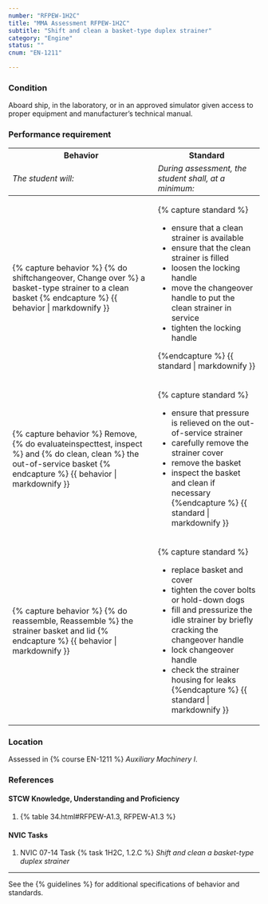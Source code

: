 ```yaml
---
number: "RFPEW-1H2C"
title: "MMA Assessment RFPEW-1H2C"
subtitle: "Shift and clean a basket-type duplex strainer"
category: "Engine"
status: ""
cnum: "EN-1211"

---
```

### Condition

Aboard ship, in the laboratory, or in an approved simulator given access to proper equipment and manufacturer’s technical manual.

### Performance requirement 

<table width='100%' class='Guidelines'>
 <thead>
 <tr>
     <th class='thirty'>Behavior</th>
     <th class='seventy'>Standard</th>
 </tr>
 <tr>
     <td><em>The student will:</em></td>
     <td><em>During assessment, the student shall, at a minimum:</em></td>
 </tr>
 </thead>
 <tbody>
 

<tr><td>

{% capture behavior %}
{% do shiftchangeover, Change over %} a basket-type strainer to a clean basket
{% endcapture %}
{{ behavior | markdownify }}

</td><td>

{% capture standard %}
* ensure that a clean strainer is available
* ensure that the clean strainer is filled
* loosen the locking handle
* move the changeover handle to put the clean strainer in service
* tighten the locking handle

{%endcapture %}
{{ standard | markdownify }}

</td></tr>



<tr><td>

{% capture behavior %}
Remove, {% do evaluateinspecttest, inspect %} and {% do clean, clean %} the out-of-service basket
{% endcapture %}
{{ behavior | markdownify }}

</td><td>

{% capture standard %}
* ensure that pressure is relieved on the out-of-service strainer
* carefully remove the strainer cover
* remove the basket
* inspect the basket and clean if necessary
{%endcapture %}
{{ standard | markdownify }}

</td></tr>



<tr><td>

{% capture behavior %}
{% do reassemble, Reassemble %} the strainer basket and lid
{% endcapture %}
{{ behavior | markdownify }}

</td><td>

{% capture standard %}
* replace basket and cover
* tighten the cover bolts or hold-down dogs
* fill and pressurize the idle strainer by briefly cracking the changeover handle
* lock changeover handle
* check the strainer housing for leaks
{%endcapture %}
{{ standard | markdownify }}

</td></tr>



 </tbody>
 </table>

### Location

Assessed in  {% course  EN-1211 %}  *Auxiliary Machinery I*.

### References

#### STCW Knowledge, Understanding and Proficiency

1. {% table 34.html#RFPEW-A1.3, RFPEW-A1.3 %}


#### NVIC Tasks

1. NVIC 07-14 Task {% task 1H2C, 1.2.C %} *Shift and clean a basket-type duplex strainer*



***



See the {% guidelines %} for additional specifications of behavior and standards.